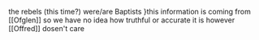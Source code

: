 the rebels (this time?) were/are Baptists 
}this information is coming from [[Ofglen]] so we have no idea how truthful or accurate it is however [[Offred]] dosen't care
	
	